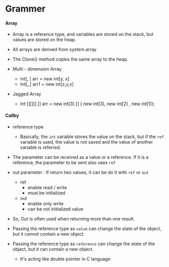 # Grammer



#### Array

* Array is a reference type, and variables are stored on the stack, but values are stored on the heap.
* All arrays are derived from system.array
* The Clone() method copies the same array to the heap.



* Multi - dimension Array
  * int[, ] arr = new int[y, x]
  * Int[,,] arr1 = new int[z,y,x]

* Jagged Array
  * Int [][][] [] arr = new int[3] [] { new int[3], new int[2] , new int[1]};



#### Callby

* reference type
  * Basically, the `int` variable stores the value on the stack, but if the `ref` variable is used, the value is not saved and the value of another variable is referred.
* The parameter can be received as a value or a reference. If it is a reference, the parameter to be sent also uses `ref`
* out parameter  :  If return two values, it can be do it with `ref`   or `out`
  * ref
    * enable read / write
    * must be initialized
  * out
    * enable only write
    * can be not initialized value

* So, Out is often used when returning more than one result.

* Passing the reference type as `value` can change the state of the object, but it cannot contain a new object.
* Passing the reference type as `reference` can change the state of the object, but it can contain a new object.
  * It's acting like double pointer in C language